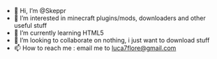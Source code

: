 - 👋 Hi, I’m @Skeppr
- 👀 I’m interested in minecraft plugins/mods, downloaders and other useful stuff
- 🌱 I’m currently learning HTML5
- 💞️ I’m looking to collaborate on nothing, i just want to download stuff
- 📫 How to reach me : email me to luca7flore@gmail.com
